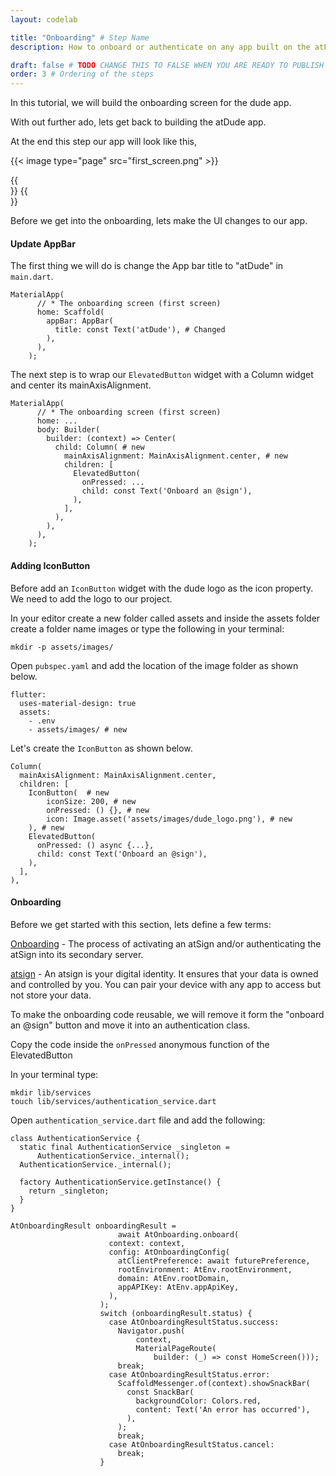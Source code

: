 ```yaml
---
layout: codelab

title: "Onboarding" # Step Name
description: How to onboard or authenticate on any app built on the atPlatform # SEO Description for this step Documentation

draft: false # TODO CHANGE THIS TO FALSE WHEN YOU ARE READY TO PUBLISH THE PAGE
order: 3 # Ordering of the steps
---
```


In this tutorial, we will build the onboarding screen for the dude app.



With out further ado, lets get back to building the atDude app.

At the end this step our app will look like this,

{{< image type="page" src="first_screen.png" >}}

{{<br>}}
{{<br>}}

Before we get into the onboarding, lets make the UI changes to our app. 

#### Update AppBar
The first thing we will do is change the App bar title to  "atDude" in `main.dart`.

```
MaterialApp(
      // * The onboarding screen (first screen)
      home: Scaffold(
        appBar: AppBar(
          title: const Text('atDude'), # Changed
        ),
      ),
    );
```

The next step is to wrap our `ElevatedButton` widget with a Column widget and center its mainAxisAlignment.

```
MaterialApp(
      // * The onboarding screen (first screen)
      home: ...
      body: Builder(
        builder: (context) => Center(
          child: Column( # new
            mainAxisAlignment: MainAxisAlignment.center, # new
            children: [
              ElevatedButton(
                onPressed: ...
                child: const Text('Onboard an @sign'),
              ),
            ],
          ),
        ),
      ),
    );
```

#### Adding IconButton 

Before add an `IconButton` widget with the dude logo as the icon property. We need to add the logo to our project.

In your editor create a new folder called assets and inside the assets folder create a folder name images or type the following in your terminal:

```
mkdir -p assets/images/
```

Open `pubspec.yaml` and add the location of the image folder as shown below.
```
flutter:
  uses-material-design: true
  assets:
    - .env
    - assets/images/ # new
```

Let's create the `IconButton` as shown below.

```
Column(
  mainAxisAlignment: MainAxisAlignment.center,
  children: [
    IconButton(  # new
        iconSize: 200, # new
        onPressed: () {}, # new
        icon: Image.asset('assets/images/dude_logo.png'), # new
    ), # new
    ElevatedButton(
      onPressed: () async {...},
      child: const Text('Onboard an @sign'),
    ),
  ],
),
```

#### Onboarding

Before we get started with this section, lets define a few terms: 

[Onboarding](../../../sdk/flutter/onboarding) - The process of activating an atSign and/or authenticating the atSign into its secondary server.

[atsign](https://atsign.com/what-is-an-atsign/) - An atsign is your digital identity. It ensures that your data is owned and controlled by you. You can pair your device with any app to access but not store your data.

To make the onboarding code reusable, we will remove it form the "onboard an @sign" button and move it into an authentication class.

Copy the code inside the `onPressed` anonymous function of the ElevatedButton

In your terminal type:

```
mkdir lib/services
touch lib/services/authentication_service.dart
```

Open `authentication_service.dart` file and add the following:

```
class AuthenticationService {
  static final AuthenticationService _singleton =
      AuthenticationService._internal();
  AuthenticationService._internal();

  factory AuthenticationService.getInstance() {
    return _singleton;
  }
}
```


```
AtOnboardingResult onboardingResult =
                        await AtOnboarding.onboard(
                      context: context,
                      config: AtOnboardingConfig(
                        atClientPreference: await futurePreference,
                        rootEnvironment: AtEnv.rootEnvironment,
                        domain: AtEnv.rootDomain,
                        appAPIKey: AtEnv.appApiKey,
                      ),
                    );
                    switch (onboardingResult.status) {
                      case AtOnboardingResultStatus.success:
                        Navigator.push(
                            context,
                            MaterialPageRoute(
                                builder: (_) => const HomeScreen()));
                        break;
                      case AtOnboardingResultStatus.error:
                        ScaffoldMessenger.of(context).showSnackBar(
                          const SnackBar(
                            backgroundColor: Colors.red,
                            content: Text('An error has occurred'),
                          ),
                        );
                        break;
                      case AtOnboardingResultStatus.cancel:
                        break;
                    }
```